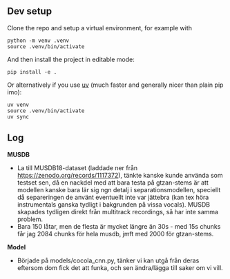 ## Dev setup
Clone the repo and setup a virtual environment, for example with
```
python -m venv .venv 
source .venv/bin/activate
```
And then install the project in editable mode:
```
pip install -e .
```
Or alternatively if you use [uv](https://docs.astral.sh/uv/) (much faster and generally nicer than
plain pip imo):
```
uv venv
source .venv/bin/activate
uv sync
```

## Log
**MUSDB** 
- La till MUSDB18-dataset (laddade ner från https://zenodo.org/records/1117372), tänkte kanske kunde
  använda som testset sen, då en nackdel med att bara testa på gtzan-stems är att modellen kanske
  bara lär sig ngn detalj i separationsmodellen, speciellt då separeringen de använt eventuellt
  inte var jättebra (kan tex höra instrumentals ganska tydligt i bakgrunden på vissa vocals). MUSDB
  skapades tydligen direkt från multitrack recordings, så har inte samma problem. 
- Bara 150 låtar, men de flesta är mycket längre än 30s - med 15s chunks får jag 2084 chunks för hela
  musdb, jmft med 2000 för gtzan-stems. 

**Model** 
- Började på models/cocola_cnn.py, tänker vi kan utgå från deras eftersom dom fick det att funka,
  och sen ändra/lägga till saker om vi vill.

